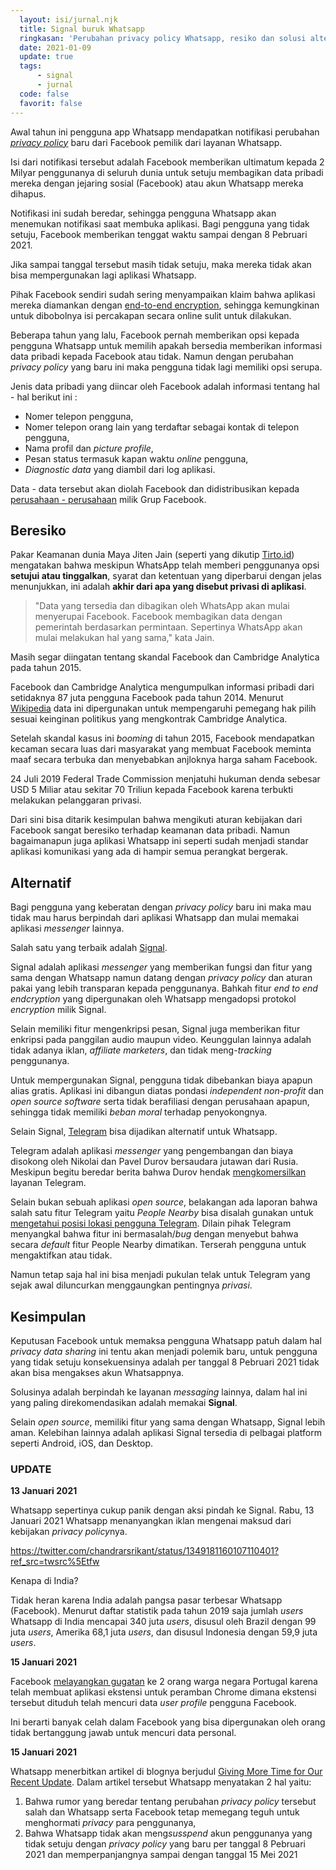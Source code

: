 ```yaml
---
  layout: isi/jurnal.njk 
  title: Signal buruk Whatsapp
  ringkasan: 'Perubahan privacy policy Whatsapp, resiko dan solusi alternatifnya'
  date: 2021-01-09
  update: true
  tags:
      - signal
      - jurnal
  code: false
  favorit: false
---
```


Awal tahun ini pengguna app Whatsapp mendapatkan notifikasi perubahan *[privacy policy](https://www.whatsapp.com/legal/privacy-policy)* baru dari Facebook pemilik dari layanan Whatsapp.

Isi dari notifikasi tersebut adalah Facebook memberikan ultimatum kepada 2 Milyar penggunanya di seluruh dunia untuk setuju membagikan data pribadi mereka dengan jejaring sosial (Facebook) atau akun Whatsapp mereka dihapus.

Notifikasi ini sudah beredar, sehingga pengguna Whatsapp akan menemukan notifikasi saat membuka aplikasi. Bagi pengguna yang tidak setuju, Facebook memberikan tenggat waktu sampai dengan 8 Pebruari 2021. 

Jika sampai tanggal tersebut masih tidak setuju, maka  mereka tidak akan bisa mempergunakan lagi aplikasi Whatsapp.

Pihak Facebook sendiri sudah sering menyampaikan klaim bahwa aplikasi mereka diamankan dengan [end-to-end encryption](https://www.wired.com/story/facebook-messenger-end-to-end-encryption-default/), sehingga kemungkinan untuk dibobolnya isi percakapan secara online sulit untuk dilakukan. 

Beberapa tahun yang lalu, Facebook pernah memberikan opsi kepada pengguna Whatsapp untuk memilih apakah bersedia memberikan informasi data pribadi kepada Facebook atau tidak. Namun dengan perubahan *privacy policy* yang baru ini maka pengguna tidak lagi memiliki opsi serupa.

Jenis data pribadi yang diincar oleh Facebook adalah informasi tentang hal - hal berikut ini :
<ul class="space-y-3 leading-7">
    <li class="space-y-3">Nomer telepon pengguna,</li>
    <li class="space-y-3">Nomer telepon orang lain yang terdaftar sebagai kontak di telepon pengguna,</li>
    <li class="space-y-3">Nama profil dan <i>picture profile</i>,</li>
    <li class="space-y-3">Pesan status termasuk kapan waktu <i>online</i> pengguna,</li>
    <li class="space-y-3"><i>Diagnostic data</i> yang diambil dari log aplikasi.</li>
</ul>

Data - data tersebut akan diolah Facebook dan didistribusikan kepada [perusahaan - perusahaan](https://faq.whatsapp.com/general/security-and-privacy/the-facebook-companies) milik Grup Facebook.

<h2>
Beresiko
</h2>

Pakar Keamanan dunia Maya Jiten Jain (seperti yang dikutip [Tirto.id](https://tirto.id/peraturan-terbaru-whatsapp-2021-dan-privacy-policy-harus-disetujui-f8XX)) mengatakan bahwa meskipun WhatsApp telah memberi penggunanya opsi **setujui atau tinggalkan**, syarat dan ketentuan yang diperbarui dengan jelas menunjukkan, ini adalah **akhir dari apa yang disebut privasi di aplikasi**.

<blockquote>
"Data yang tersedia dan dibagikan oleh WhatsApp akan mulai menyerupai Facebook. Facebook membagikan data dengan pemerintah berdasarkan permintaan. Sepertinya WhatsApp akan mulai melakukan hal yang sama," kata Jain.
</blockquote>

Masih segar diingatan tentang skandal Facebook dan Cambridge Analytica pada tahun 2015.

Facebook dan Cambridge Analytica mengumpulkan informasi pribadi dari setidaknya 87 juta pengguna Facebook pada tahun 2014. Menurut [Wikipedia](https://id.wikipedia.org/wiki/Skandal_data_Facebook%E2%80%93Cambridge_Analytica) data ini dipergunakan untuk mempengaruhi pemegang hak pilih sesuai keinginan politikus yang mengkontrak Cambridge Analytica. 

Setelah skandal kasus ini *booming* di tahun 2015, Facebook mendapatkan kecaman secara luas dari masyarakat yang membuat Facebook meminta maaf secara terbuka dan menyebabkan anjloknya harga saham Facebook.

24 Juli 2019 Federal Trade Commission menjatuhi hukuman denda sebesar USD 5 Miliar atau sekitar 70 Triliun kepada Facebook karena terbukti melakukan pelanggaran privasi.

Dari sini bisa ditarik kesimpulan bahwa mengikuti aturan kebijakan dari Facebook sangat beresiko terhadap keamanan data pribadi. Namun bagaimanapun juga aplikasi Whatsapp ini seperti sudah menjadi standar aplikasi komunikasi yang ada di hampir semua perangkat bergerak.

<h2>
Alternatif
</h2>

Bagi pengguna yang keberatan dengan *privacy policy* baru ini maka mau tidak mau harus berpindah dari aplikasi Whatsapp dan mulai memakai aplikasi *messenger* lainnya.

Salah satu yang terbaik adalah [Signal](https://signal.org/).

Signal adalah aplikasi *messenger* yang memberikan fungsi dan fitur yang sama dengan Whatsapp namun datang dengan *privacy policy* dan aturan pakai yang lebih transparan kepada penggunanya. Bahkah fitur *end to end endcryption* yang dipergunakan oleh Whatsapp mengadopsi protokol *encryption* milik Signal.

Selain memiliki fitur mengenkripsi pesan, Signal juga memberikan fitur enkripsi pada panggilan audio maupun video. Keunggulan lainnya adalah tidak adanya iklan, *affiliate marketers*, dan tidak meng-*tracking* penggunanya.

Untuk mempergunakan Signal, pengguna tidak dibebankan biaya apapun alias gratis. Aplikasi ini dibangun diatas pondasi *independent non-profit*  dan *open source software* serta tidak berafiliasi dengan perusahaan apapun, sehingga tidak memiliki *beban moral* terhadap penyokongnya.

Selain Signal, [Telegram](https://telegram.org) bisa dijadikan alternatif untuk Whatsapp. 

Telegram adalah aplikasi *messenger*  yang pengembangan dan biaya disokong oleh Nikolai dan Pavel Durov bersaudara jutawan dari Rusia. Meskipun begitu beredar berita bahwa Durov hendak [mengkomersilkan](https://nextren.grid.id/read/012482571/telegram-akan-buat-fitur-premium-untuk-pebisnis-apa-perbedaannya?page=all) layanan Telegram. 

Selain bukan sebuah aplikasi *open source*, belakangan ada laporan bahwa salah satu fitur Telegram yaitu *People Nearby* bisa disalah gunakan untuk [mengetahui posisi lokasi pengguna Telegram](https://blog.ahmed.nyc/2021/01/if-you-use-this-feature-on-telegram.html).  Dilain pihak Telegram menyangkal bahwa fitur ini bermasalah/*bug* dengan menyebut bahwa secara *default* fitur People Nearby dimatikan. Terserah pengguna untuk mengaktifkan atau tidak.

Namun tetap saja hal ini bisa menjadi pukulan telak untuk Telegram yang sejak awal diluncurkan menggaungkan pentingnya *privasi*.

<h2>
Kesimpulan
</h2>

Keputusan Facebook untuk memaksa pengguna Whatsapp patuh dalam hal *privacy data sharing* ini tentu akan menjadi polemik baru, untuk pengguna yang tidak setuju konsekuensinya adalah per tanggal 8 Pebruari 2021 tidak akan bisa mengakses akun Whatsappnya.

Solusinya adalah berpindah ke layanan *messaging* lainnya, dalam hal ini yang paling direkomendasikan adalah memakai **Signal**.

Selain *open source*, memiliki fitur yang sama dengan Whatsapp, Signal lebih aman. Kelebihan lainnya adalah aplikasi Signal tersedia di pelbagai platform seperti Android, iOS, dan Desktop.

<h3 class="text-xl font-semibold text-gray-500"><span class="text-red-500">UPDATE</span></h3>

<b>13 Januari 2021</b>

Whatsapp sepertinya cukup panik dengan aksi pindah ke Signal. Rabu, 13 Januari 2021 Whatsapp menanyangkan iklan mengenai maksud dari kebijakan *privacy policy*nya. 

https://twitter.com/chandrarsrikant/status/1349181160107110401?ref_src=twsrc%5Etfw

Kenapa di India?

Tidak heran karena India adalah pangsa pasar terbesar Whatsapp (Facebook). Menurut daftar statistik pada tahun 2019 saja jumlah *users* Whatsapp di India mencapai 340 juta *users*, disusul oleh Brazil dengan 99 juta *users*, Amerika 68,1 juta *users*, dan disusul Indonesia dengan 59,9 juta *users*.

<b>15 Januari 2021</b>

Facebook [melayangkan gugatan](https://about.fb.com/news/2021/01/combating-scraping-by-malicious-browser-extensions/) ke 2 orang warga negara Portugal karena telah membuat aplikasi ekstensi untuk peramban Chrome dimana ekstensi tersebut dituduh telah mencuri data *user profile* pengguna Facebook.

Ini berarti banyak celah dalam Facebook yang bisa dipergunakan oleh orang tidak bertanggung jawab untuk mencuri data personal.

<b>15 Januari 2021</b>

Whatsapp menerbitkan artikel di blognya berjudul <a href="https://blog.whatsapp.com/giving-more-time-for-our-recent-update">Giving More Time for Our Recent Update</a>. Dalam artikel tersebut Whatsapp menyatakan 2 hal yaitu:

<ol class="list-decimal space-y-3 leading-7">
  <li>Bahwa rumor yang beredar tentang perubahan <em>privacy policy</em> tersebut salah dan Whatsapp serta Facebook tetap memegang teguh untuk menghormati <em>privacy</em> para penggunanya,</li>
  <li>Bahwa Whatsapp tidak akan meng<em>susspend</em> akun penggunanya yang tidak setuju dengan <em>privacy policy</em> yang baru per tanggal 8 Pebruari 2021 dan memperpanjangnya sampai dengan tanggal 15 Mei 2021</li>
</ol>
